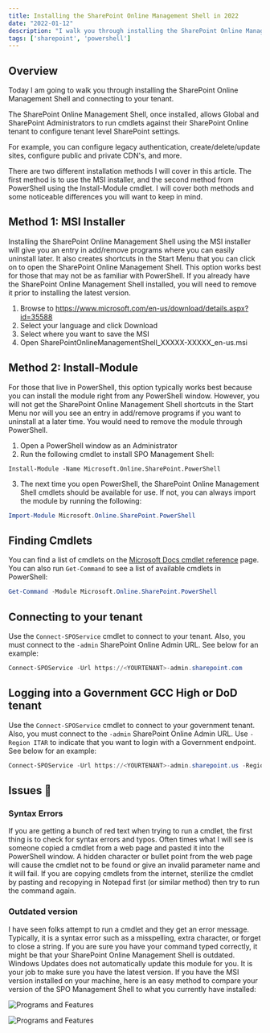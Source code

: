 ```yaml
---
title: Installing the SharePoint Online Management Shell in 2022
date: "2022-01-12"
description: "I walk you through installing the SharePoint Online Management Shell and connecting to your SharePoint Online Tenant"
tags: ['sharepoint', 'powershell']
---
```


## Overview

Today I am going to walk you through installing the SharePoint Online Management Shell and connecting to your tenant. 

The SharePoint Online Management Shell, once installed, allows Global and SharePoint Administrators to run cmdlets against their SharePoint Online tenant to configure tenant level SharePoint settings.

For example, you can configure legacy authentication, create/delete/update sites, configure public and private CDN's, and more.

There are two different installation methods I will cover in this article. The first method is to use the MSI installer, and the second method from PowerShell using the Install-Module cmdlet. I will cover both methods and some noticeable differences you will want to keep in mind.

## Method 1: MSI Installer

Installing the SharePoint Online Management Shell using the MSI installer will give you an entry in add/remove programs where you can easily uninstall later. It also creates shortcuts in the Start Menu that you can click on to open the SharePoint Online Management Shell. This option works best for those that may not be as familiar with PowerShell. If you already have the SharePoint Online Management Shell installed, you will need to remove it prior to installing the latest version.

1. Browse to https://www.microsoft.com/en-us/download/details.aspx?id=35588
2. Select your language and click Download
3. Select where you want to save the MSI
4. Open SharePointOnlineManagementShell_XXXXX-XXXXX_en-us.msi

## Method 2: Install-Module

For those that live in PowerShell, this option typically works best because you can install the module right from any PowerShell window. However, you will not get the SharePoint Online Management Shell shortcuts in the Start Menu nor will you see an entry in add/remove programs if you want to uninstall at a later time. You would need to remove the module through PowerShell.

1. Open a PowerShell window as an Administrator
2. Run the following cmdlet to install SPO Management Shell:

`Install-Module -Name Microsoft.Online.SharePoint.PowerShell`

3. The next time you open PowerShell, the SharePoint Online Management Shell cmdlets should be available for use. If not, you can always import the module by running the following:

```PowerShell
Import-Module Microsoft.Online.SharePoint.PowerShell
```

## Finding Cmdlets

You can find a list of cmdlets on the [Microsoft Docs cmdlet reference](https://docs.microsoft.com/en-us/powershell/module/sharepoint-online/?view=sharepoint-ps) page. You can also run `Get-Command` to see a list of available cmdlets in PowerShell:

```PowerShell
Get-Command -Module Microsoft.Online.SharePoint.PowerShell
```

## Connecting to your tenant

Use the `Connect-SPOService` cmdlet to connect to your tenant. Also, you must connect to the `-admin` SharePoint Online Admin URL. See below for an example:

```PowerShell
Connect-SPOService -Url https://<YOURTENANT>-admin.sharepoint.com
```

## Logging into a Government GCC High or DoD tenant

Use the `Connect-SPOService` cmdlet to connect to your government tenant. Also, you must connect to the `-admin` SharePoint Online Admin URL. Use  `-Region ITAR` to indicate that you want to login with a Government endpoint. See below for an example:

```PowerShell
Connect-SPOService -Url https://<YOURTENANT>-admin.sharepoint.us -Region ITAR
```

## Issues 🤯

### Syntax Errors

If you are getting a bunch of red text when trying to run a cmdlet, the first thing is to check for syntax errors and typos. Often times what I will see is someone copied a cmdlet from a web page and pasted it into the PowerShell window. A hidden character or bullet point from the web page will cause the cmdlet not to be found or give an invalid parameter name and it will fail. If you are copying cmdlets from the internet, sterilize the cmdlet by pasting and recopying in Notepad first (or similar method) then try to run the command again.

### Outdated version

I have seen folks attempt to run a cmdlet and they get an error message. Typically, it is a syntax error such as a misspelling, extra character, or forget to close a string. If you are sure you have your command typed correctly, it might be that your SharePoint Online Management Shell is outdated. Windows Updates does not automatically update this module for you. It is your job to make sure you have the latest version. If you have the MSI version installed on your machine, here is an easy method to compare your version of the SPO Management Shell to what you currently have installed: 

![Programs and Features](/assets/spo-mgmt-shell-version-number-download-page.png)

![Programs and Features](/assets/add-remove-programs-spo-mgmt-shell.png)